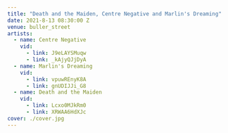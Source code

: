 ```yaml
---
title: "Death and the Maiden, Centre Negative and Marlin's Dreaming"
date: 2021-8-13 08:30:00 Z
venue: buller_street
artists:
  - name: Centre Negative
    vid:
      - link: J9eLAYSMuqw
      - link: _kAjyQJjDyA
  - name: Marlin's Dreaming
    vid:
      - link: vpuwREnyK8A
      - link: gnUDIJJi_G8
  - name: Death and the Maiden
    vid:
      - link: Lcxo0MJkRm0
      - link: XRWAA6HdXJc
cover: ./cover.jpg
---
```

